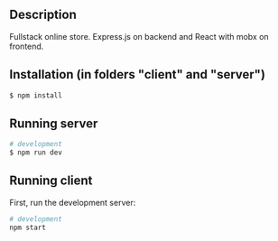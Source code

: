 ## Description

Fullstack online store. Express.js on backend and React with mobx on frontend.

## Installation (in folders "client" and "server")

```bash
$ npm install
```

## Running server

```bash
# development
$ npm run dev
```

## Running client

First, run the development server:

```bash
# development
npm start
```
